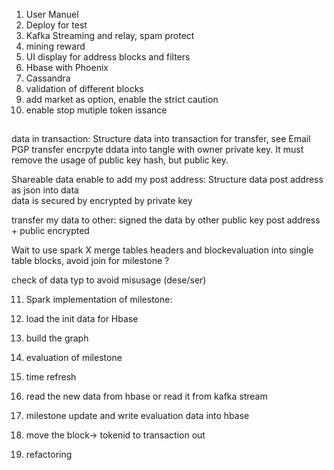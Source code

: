 1) User Manuel
2) Deploy for test
3) Kafka Streaming and relay, spam protect 
4) mining reward
5) UI display for address blocks and filters
6) Hbase with Phoenix
7) Cassandra
8) validation of different blocks
9) add market as option, enable the strict caution
10) enable stop mutiple token issance 



## 


data in transaction:
	Structure data into transaction for transfer, see Email PGP
	transfer encrpyte ddata into tangle with  owner private key.
	It must remove the usage of public key hash, but public key.
	
Shareable data enable to add my post address:
  Structure data post address as json into data   
  data is secured by encrypted by private key
  
   transfer my data to other:  signed the data by other public key
   post address + public encrypted
   
  	  
Wait to use spark X
merge  tables headers and blockevaluation into single table blocks, avoid join for milestone  ?


check of data typ to avoid misusage (dese/ser)


11) Spark implementation of milestone:

1) load the init data for Hbase
2) build the graph 
3) evaluation of milestone
4) time refresh
5) read the new data from hbase or read it from kafka stream
6) milestone update and write evaluation data into hbase


12) move the block-> tokenid to transaction out
13) refactoring 
